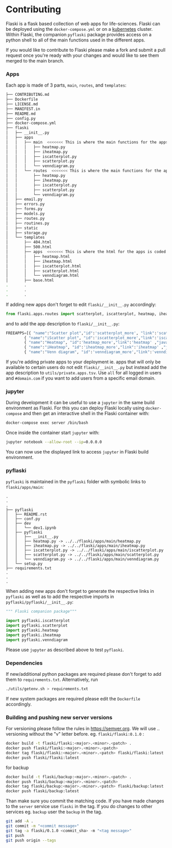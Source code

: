 # Contributing

Flaski is a flask based collection of web apps for life-sciences. Flaski can be deployed using the `docker-compose.yml` or on a [kubernetes](https://github.com/mpg-age-bioinformatics/flaski/tree/master/kubernetes#kubernetes) cluster. Within Flaski, the companion `pyflaski` package provides access on a python shell to all of the main functions used in the different apps.

If you would like to contribute to Flaski please make a fork and submit a pull request once you're ready with your changes and would like to see them merged to the main branch.

### Apps

Each app is made of 3 parts, `main`, `routes`, and `templates`:

```bash
├── CONTRIBUTING.md
├── Dockerfile
├── LICENSE.md
├── MANIFEST.in
├── README.md
├── config.py
├── docker-compose.yml
├── flaski
│   ├── __init__.py
│   ├── apps
│   │   ├── main  <<<<<<< This is where the main functions for the apps are stored >>>>>>>
│   │   │   ├── heatmap.py
│   │   │   ├── iheatmap.py
│   │   │   ├── iscatterplot.py
│   │   │   ├── scatterplot.py
│   │   │   └── venndiagram.py
│   │   └── routes  <<<<<<< This is where the main functions for the apps are connected to html output and input >>>>>>>
│   │       ├── heatmap.py
│   │       ├── iheatmap.py
│   │       ├── iscatterplot.py
│   │       ├── scatterplot.py
│   │       └── venndiagram.py
│   ├── email.py
│   ├── errors.py
│   ├── forms.py
│   ├── models.py
│   ├── routes.py
│   ├── routines.py
│   ├── static
│   ├── storage.py
│   └── templates
│       ├── 404.html
│       ├── 500.html
│       ├── apps  <<<<<<< This is where the html for the apps is coded >>>>>>>
│       │   ├── heatmap.html
│       │   ├── iheatmap.html
│       │   ├── iscatterplot.html
│       │   ├── scatterplot.html
│       │   └── venndiagram.html
│       ├── base.html
.       .
.       .
.       .
```
If adding new apps don't forget to edit `flaski/__init__.py` accordingly:
```python
from flaski.apps.routes import scatterplot, iscatterplot, heatmap, iheatmap, venndiagram
```
and to add the app description to `flaski/__init__.py`:
```python
FREEAPPS=[{ "name":"Scatter plot","id":'scatterplot_more', "link":'scatterplot' , "java":"javascript:ReverseDisplay('scatterplot_more')", "description":"A static scatterplot app." },\
        { "name":"iScatter plot", "id":'iscatterplot_more',"link":'iscatterplot' ,"java":"javascript:ReverseDisplay('iscatterplot_more')", "description":"An intreactive scatterplot app."},\
        { "name":"Heatmap", "id":'heatmap_more',"link":'heatmap' ,"java":"javascript:ReverseDisplay('heatmap_more')", "description":"An heatmap plotting app."},\
        { "name":"iHeatmap", "id":'iheatmap_more',"link":'iheatmap' ,"java":"javascript:ReverseDisplay('iheatmap_more')", "description":"An interactive heatmap plotting app."},\
        { "name":"Venn diagram", "id":'venndiagram_more',"link":'venndiagram' ,"java":"javascript:ReverseDisplay('venndiagram_more')", "description":"A venn diagram plotting app."} ]
```
If you're adding private apps to your deployment ie. apps that will only be available to certain users do not edit `flaski/__init__.py` but instead add the app description to `utils/private.apps.tsv`.
Use `all` for all logged in users and `#domain.com` if you want to add users from a specific email domain.

### jupyter

During development it can be useful to use a `jupyter` in the same build environment as Flaski. For this you can deploy Flaski locally using `docker-compose` 
and then get an interactive shell in the Flaski container with:
```bash
docker-compose exec server /bin/bash
```
Once inside the container start `jupyter` with:
```bash
jupyter notebook --allow-root --ip=0.0.0.0
```
You can now use the displayed link to access `jupyter` in Flaski build environment.

### pyflaski

`pyflaski` is maintained in the `pyflaski` folder with symbolic links to `flaski/apps/main`:
```
.
.
.
├── pyflaski
│   ├── README.rst
│   ├── conf.py
│   ├── dev
│   │   └── dev1.ipynb
│   ├── pyflaski
│   │   ├── __init__.py
│   │   ├── heatmap.py -> ../../flaski/apps/main/heatmap.py
│   │   ├── iheatmap.py -> ../../flaski/apps/main/iheatmap.py
│   │   ├── iscatterplot.py -> ../../flaski/apps/main/iscatterplot.py
│   │   ├── scatterplot.py -> ../../flaski/apps/main/scatterplot.py
│   │   └── venndiagram.py -> ../../flaski/apps/main/venndiagram.py
│   └── setup.py
├── requirements.txt
.
.
.
```
When adding new apps don't forget to generate the respective links in `pyflaski` as well as to add the respective imports
in `pyflaski/pyflaski/__init__.py`:
```python
""" Flaski companion package"""

import pyflaski.iscatterplot
import pyflaski.scatterplot
import pyflaski.heatmap
import pyflaski.iheatmap
import pyflaski.venndiagram
```
Please use `jupyter` as described above to test `pyflaski`.

### Dependencies

If new/additional python packages are required please don't forget to add them to `requirements.txt`. Alternatively, run 
```bash
./utils/getenv.sh > requirements.txt
```
If new system packages are required please edit the `Dockerfile` accordingly.

### Building and pushing new server versions

For versioning please follow the rules in https://semver.org. We will use  <major>.<minor>.<patch> versioning without the "v" letter before. eg. `flaski/flaski:0.1.0` :
```bash
docker build -t flaski/flaski:<major>.<minor>.<patch> .
docker push flaski/flaski:<major>.<minor>.<patch>
docker tag flaski/flaski:<major>.<minor>.<patch> flaski/flaski:latest 
docker push flaski/flaski:latest
```

for backup
```bash
docker build -t flaski/backup:<major>.<minor>.<patch> .
docker push flaski/backup:<major>.<minor>.<patch>
docker tag flaski/backup:<major>.<minor>.<patch> flaski/backup:latest 
docker push flaski/backup:latest
```

Than make sure you commit the matching code. If you have made changes to the `server` service use `flaski` in the tag. 
If you do changes to other services eg. `backup` user the `backup` in the tag.
```bash
git add -A .
git commit -m "<commit message>"
git tag -a flaski/0.1.0 <commit_sha> -m "<tag message>"
git push
git push origin --tags      
```